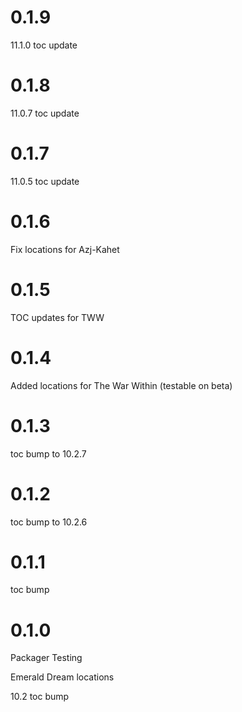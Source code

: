 # 0.1.9

11.1.0 toc update

# 0.1.8

11.0.7 toc update

# 0.1.7

11.0.5 toc update

# 0.1.6

Fix locations for Azj-Kahet

# 0.1.5

TOC updates for TWW

# 0.1.4

Added locations for The War Within (testable on beta)

# 0.1.3

toc bump to 10.2.7

# 0.1.2

toc bump to 10.2.6

# 0.1.1

toc bump

# 0.1.0

Packager Testing

Emerald Dream locations

10.2 toc bump